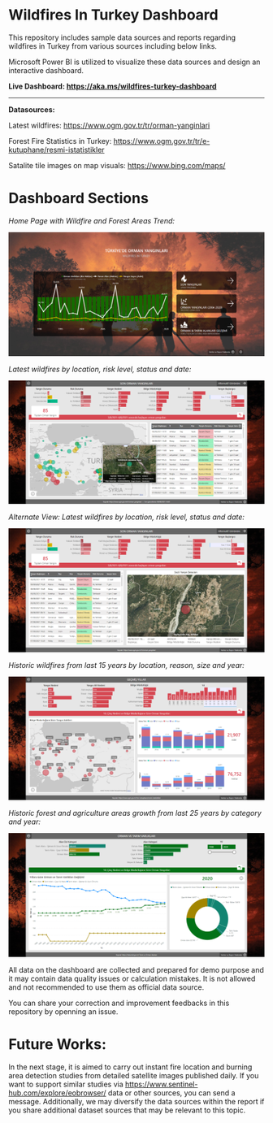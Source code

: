 # Wildfires In Turkey Dashboard

This repository includes sample data sources and reports regarding wildfires in Turkey from various sources including below links. 

Microsoft Power BI is utilized to visualize these data sources and design an interactive dashboard.

**Live Dashboard: https://aka.ms/wildfires-turkey-dashboard**

---

**Datasources:**

Latest wildfires:
https://www.ogm.gov.tr/tr/orman-yanginlari

Forest Fire Statistics in Turkey: 
https://www.ogm.gov.tr/tr/e-kutuphane/resmi-istatistikler

Satalite tile images on map visuals:
https://www.bing.com/maps/



# Dashboard Sections

_Home Page with Wildfire and Forest Areas Trend:_

![](https://github.com/mustafaasiroglu/wildfires-turkey/blob/main/screenshot-1.png)

_Latest wildfires by location, risk level, status and date:_

![](https://github.com/mustafaasiroglu/wildfires-turkey/blob/main/screenshot-2.png)

_Alternate View: Latest wildfires by location, risk level, status and date:_

![](https://github.com/mustafaasiroglu/wildfires-turkey/blob/main/screenshot-3.png)

_Historic wildfires from last 15 years by location, reason, size and year:_

![](https://github.com/mustafaasiroglu/wildfires-turkey/blob/main/screenshot-4.png)

_Historic forest and agriculture areas growth from last 25 years by category and year:_

![](https://github.com/mustafaasiroglu/wildfires-turkey/blob/main/screenshot-5.png)

All data on the dashboard are collected and prepared for demo purpose and it may contain data quality issues or calculation mistakes. It is not allowed and not recommended to use them as official data source.

You can share your correction and improvement feedbacks in this repository by openning an issue.

# Future Works:

In the next stage, it is aimed to carry out instant fire location and burning area detection studies from detailed satellite images published daily. If you want to support similar studies via https://www.sentinel-hub.com/explore/eobrowser/ data or other sources, you can send a message. Additionally, we may diversify the data sources within the report if you share additional dataset sources that may be relevant to this topic.

